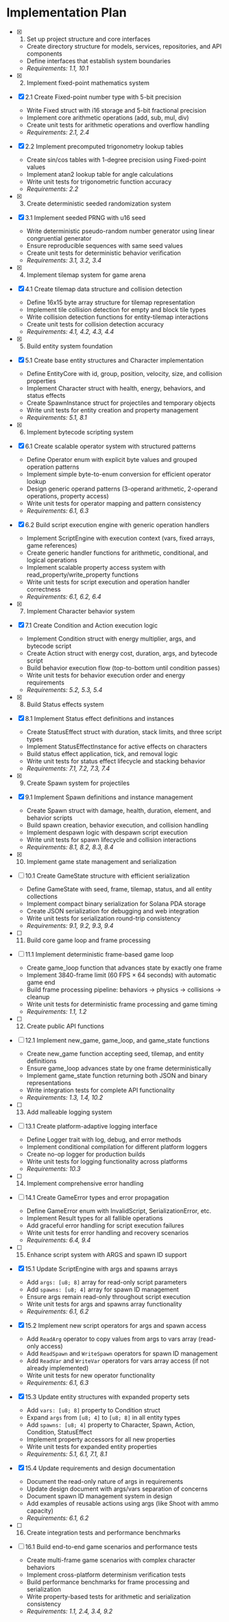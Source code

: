 # Implementation Plan

- [x] 1. Set up project structure and core interfaces

  - Create directory structure for models, services, repositories, and API components
  - Define interfaces that establish system boundaries
  - _Requirements: 1.1, 10.1_

- [x] 2. Implement fixed-point mathematics system
- [x] 2.1 Create Fixed-point number type with 5-bit precision

  - Write Fixed struct with i16 storage and 5-bit fractional precision
  - Implement core arithmetic operations (add, sub, mul, div)
  - Create unit tests for arithmetic operations and overflow handling
  - _Requirements: 2.1, 2.4_

- [x] 2.2 Implement precomputed trigonometry lookup tables

  - Create sin/cos tables with 1-degree precision using Fixed-point values
  - Implement atan2 lookup table for angle calculations
  - Write unit tests for trigonometric function accuracy
  - _Requirements: 2.2_

- [x] 3. Create deterministic seeded randomization system
- [x] 3.1 Implement seeded PRNG with u16 seed

  - Write deterministic pseudo-random number generator using linear congruential generator
  - Ensure reproducible sequences with same seed values
  - Create unit tests for deterministic behavior verification
  - _Requirements: 3.1, 3.2, 3.4_

- [x] 4. Implement tilemap system for game arena
- [x] 4.1 Create tilemap data structure and collision detection

  - Define 16x15 byte array structure for tilemap representation
  - Implement tile collision detection for empty and block tile types
  - Write collision detection functions for entity-tilemap interactions
  - Create unit tests for collision detection accuracy
  - _Requirements: 4.1, 4.2, 4.3, 4.4_

- [x] 5. Build entity system foundation
- [x] 5.1 Create base entity structures and Character implementation

  - Define EntityCore with id, group, position, velocity, size, and collision properties
  - Implement Character struct with health, energy, behaviors, and status effects
  - Create SpawnInstance struct for projectiles and temporary objects
  - Write unit tests for entity creation and property management
  - _Requirements: 5.1, 8.1_

- [x] 6. Implement bytecode scripting system
- [x] 6.1 Create scalable operator system with structured patterns

  - Define Operator enum with explicit byte values and grouped operation patterns
  - Implement simple byte-to-enum conversion for efficient operator lookup
  - Design generic operand patterns (3-operand arithmetic, 2-operand operations, property access)
  - Write unit tests for operator mapping and pattern consistency
  - _Requirements: 6.1, 6.3_

- [x] 6.2 Build script execution engine with generic operation handlers

  - Implement ScriptEngine with execution context (vars, fixed arrays, game references)
  - Create generic handler functions for arithmetic, conditional, and logical operations
  - Implement scalable property access system with read_property/write_property functions
  - Write unit tests for script execution and operation handler correctness
  - _Requirements: 6.1, 6.2, 6.4_

- [x] 7. Implement Character behavior system
- [x] 7.1 Create Condition and Action execution logic

  - Implement Condition struct with energy multiplier, args, and bytecode script
  - Create Action struct with energy cost, duration, args, and bytecode script
  - Build behavior execution flow (top-to-bottom until condition passes)
  - Write unit tests for behavior execution order and energy requirements
  - _Requirements: 5.2, 5.3, 5.4_

- [x] 8. Build Status effects system
- [x] 8.1 Implement Status effect definitions and instances

  - Create StatusEffect struct with duration, stack limits, and three script types
  - Implement StatusEffectInstance for active effects on characters
  - Build status effect application, tick, and removal logic
  - Write unit tests for status effect lifecycle and stacking behavior
  - _Requirements: 7.1, 7.2, 7.3, 7.4_

- [x] 9. Create Spawn system for projectiles
- [x] 9.1 Implement Spawn definitions and instance management

  - Create Spawn struct with damage, health, duration, element, and behavior scripts
  - Build spawn creation, behavior execution, and collision handling
  - Implement despawn logic with despawn script execution
  - Write unit tests for spawn lifecycle and collision interactions
  - _Requirements: 8.1, 8.2, 8.3, 8.4_

- [x] 10. Implement game state management and serialization
- [ ] 10.1 Create GameState structure with efficient serialization

  - Define GameState with seed, frame, tilemap, status, and all entity collections
  - Implement compact binary serialization for Solana PDA storage
  - Create JSON serialization for debugging and web integration
  - Write unit tests for serialization round-trip consistency
  - _Requirements: 9.1, 9.2, 9.3, 9.4_

- [ ] 11. Build core game loop and frame processing
- [ ] 11.1 Implement deterministic frame-based game loop

  - Create game_loop function that advances state by exactly one frame
  - Implement 3840-frame limit (60 FPS × 64 seconds) with automatic game end
  - Build frame processing pipeline: behaviors → physics → collisions → cleanup
  - Write unit tests for deterministic frame processing and game timing
  - _Requirements: 1.1, 1.2_

- [ ] 12. Create public API functions
- [ ] 12.1 Implement new_game, game_loop, and game_state functions

  - Create new_game function accepting seed, tilemap, and entity definitions
  - Ensure game_loop advances state by one frame deterministically
  - Implement game_state function returning both JSON and binary representations
  - Write integration tests for complete API functionality
  - _Requirements: 1.3, 1.4, 10.2_

- [ ] 13. Add malleable logging system
- [ ] 13.1 Create platform-adaptive logging interface

  - Define Logger trait with log, debug, and error methods
  - Implement conditional compilation for different platform loggers
  - Create no-op logger for production builds
  - Write unit tests for logging functionality across platforms
  - _Requirements: 10.3_

- [ ] 14. Implement comprehensive error handling
- [ ] 14.1 Create GameError types and error propagation

  - Define GameError enum with InvalidScript, SerializationError, etc.
  - Implement Result types for all fallible operations
  - Add graceful error handling for script execution failures
  - Write unit tests for error handling and recovery scenarios
  - _Requirements: 6.4, 9.4_

- [ ] 15. Enhance script system with ARGS and spawn ID support
- [x] 15.1 Update ScriptEngine with args and spawns arrays

  - Add `args: [u8; 8]` array for read-only script parameters
  - Add `spawns: [u8; 4]` array for spawn ID management
  - Ensure args remain read-only throughout script execution
  - Write unit tests for args and spawns array functionality
  - _Requirements: 6.1, 6.2_

- [x] 15.2 Implement new script operators for args and spawn access

  - Add `ReadArg` operator to copy values from args to vars array (read-only access)
  - Add `ReadSpawn` and `WriteSpawn` operators for spawn ID management
  - Add `ReadVar` and `WriteVar` operators for vars array access (if not already implemented)
  - Write unit tests for new operator functionality
  - _Requirements: 6.1, 6.3_

- [x] 15.3 Update entity structures with expanded property sets

  - Add `vars: [u8; 8]` property to Condition struct
  - Expand `args` from `[u8; 4]` to `[u8; 8]` in all entity types
  - Add `spawns: [u8; 4]` property to Character, Spawn, Action, Condition, StatusEffect
  - Implement property accessors for all new properties
  - Write unit tests for expanded entity properties
  - _Requirements: 5.1, 6.1, 7.1, 8.1_

- [x] 15.4 Update requirements and design documentation

  - Document the read-only nature of args in requirements
  - Update design document with args/vars separation of concerns
  - Document spawn ID management system in design
  - Add examples of reusable actions using args (like Shoot with ammo capacity)
  - _Requirements: 6.1, 6.2_

- [ ] 16. Create integration tests and performance benchmarks
- [ ] 16.1 Build end-to-end game scenarios and performance tests
  - Create multi-frame game scenarios with complex character behaviors
  - Implement cross-platform determinism verification tests
  - Build performance benchmarks for frame processing and serialization
  - Write property-based tests for arithmetic and serialization consistency
  - _Requirements: 1.1, 2.4, 3.4, 9.2_
